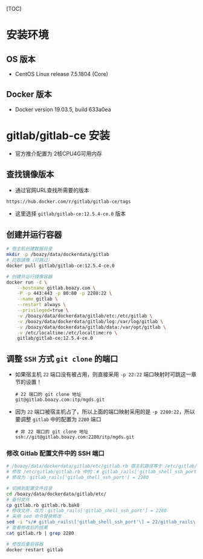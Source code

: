 [TOC]

# 安装环境

## OS 版本

* CentOS Linux release 7.5.1804 (Core)

## Docker 版本

* Docker version 19.03.5, build 633a0ea



# gitlab/gitlab-ce 安装

* 官方推介配置为 2核CPU4G可用内存

## 查找镜像版本

* 通过官网URL查找所需要的版本

```html
https://hub.docker.com/r/gitlab/gitlab-ce/tags
```

* 这里选择 `gitlab/gitlab-ce:12.5.4-ce.0` 版本

##  创建并运行容器

```bash
# 宿主机创建数据目录
mkdir -p /boazy/data/dockerdata/gitlab
# 拉取镜像（可跳过）
docker pull gitlab/gitlab-ce:12.5.4-ce.0

# 创建并运行镜像容器
docker run -d \
    --hostname gitlab.boazy.com \
    -P -p 443:443 -p 80:80 -p 2280:22 \
    --name gitlab \
    --restart always \
    --privileged=true \
    -v /boazy/data/dockerdata/gitlab/etc:/etc/gitlab \
    -v /boazy/data/dockerdata/gitlab/log:/var/log/gitlab \
    -v /boazy/data/dockerdata/gitlab/data:/var/opt/gitlab \
    -v /etc/localtime:/etc/localtime:ro \
    gitlab/gitlab-ce:12.5.4-ce.0
```

## 调整 `SSH` 方式 `git clone` 的端口

* 如果宿主机 `22` 端口没有被占用，则直接采用 `-p 22:22` 端口映射时可跳这一章节的设置！

  ```url
  # 22 端口的 git clone 地址
  git@gitlab.boazy.com:itp/mgds.git
  ```

* 因为 `22` 端口被宿主机占了，所以上面的端口映射采用的是 `-p 2280:22`，所以要调整 `gitlab` 中的配置为 `2280` 端口

  ```url
  # 非 22 端口的 git clone 地址
  ssh://git@gitlab.boazy.com:2280/itp/mgds.git
  ```

### 修改 Gitlab 配置文件中的 SSH 端口

```bash
# /boazy/data/dockerdata/gitlab/etc/gitlab.rb 宿主机路径等于 /etc/gitlab/gitlab.rb
# 修改 /etc/gitlab/gitlab.rb 中的：# gitlab_rails['gitlab_shell_ssh_port'] = 22
# 修改为：gitlab_rails['gitlab_shell_ssh_port'] = 2280

# 切换到配置文件目录
cd /boazy/data/dockerdata/gitlab/etc/
# 备份文件
cp gitlab.rb gitlab.rb.bak0
# 修改文件，改为：gitlab_rails['gitlab_shell_ssh_port'] = 2280
# 采用 sed 命令替换修改
sed -i "s/# gitlab_rails\['gitlab_shell_ssh_port'\] = 22/gitlab_rails\['gitlab_shell_ssh_port'\] = 2280/g" gitlab.rb
# 查看修改后的结果
cat gitlab.rb | grep 2280

# 修改后重启容器
docker restart gitlab
```

